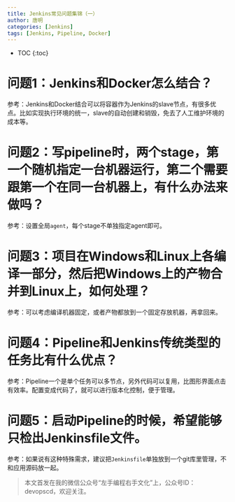 ```yaml
---
title: Jenkins常见问题集锦（一）
author: 唐明
categories: [Jenkins]
tags: [Jenkins, Pipeline, Docker]
---
```

* TOC
{:toc}

# 问题1：Jenkins和Docker怎么结合？

参考：Jenkins和Docker结合可以将容器作为Jenkins的slave节点，有很多优点。比如实现执行环境的统一，slave的自动创建和销毁，免去了人工维护环境的成本等。

# 问题2：写pipeline时，两个stage，第一个随机指定一台机器运行，第二个需要跟第一个在同一台机器上，有什么办法来做吗？

<!--以上为摘要内容-->

参考：设置全局`agent`，每个stage不单独指定agent即可。

# 问题3：项目在Windows和Linux上各编译一部分，然后把Windows上的产物合并到Linux上，如何处理？

参考：可以考虑编译机器固定，或者产物都放到一个固定存放机器，再拿回来。

# 问题4：Pipeline和Jenkins传统类型的任务比有什么优点？

参考：Pipeline一个是单个任务可以多节点，另外代码可以复用，比图形界面点击有效率。配置变成代码了，就可以进行版本化控制，便于管理。

# 问题5：启动Pipeline的时候，希望能够只检出Jenkinsfile文件。
参考：如果说有这种特殊需求，建议把`Jenkinsfile`单独放到一个git库里管理，不和应用源码放一起。

>本文首发在我的微信公众号“左手编程右手文化”上，公众号ID：devopscd，欢迎关注。